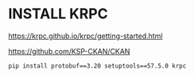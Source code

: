 # INSTALL KRPC

https://krpc.github.io/krpc/getting-started.html

https://github.com/KSP-CKAN/CKAN

```
pip install protobuf==3.20 setuptools==57.5.0 krpc
```